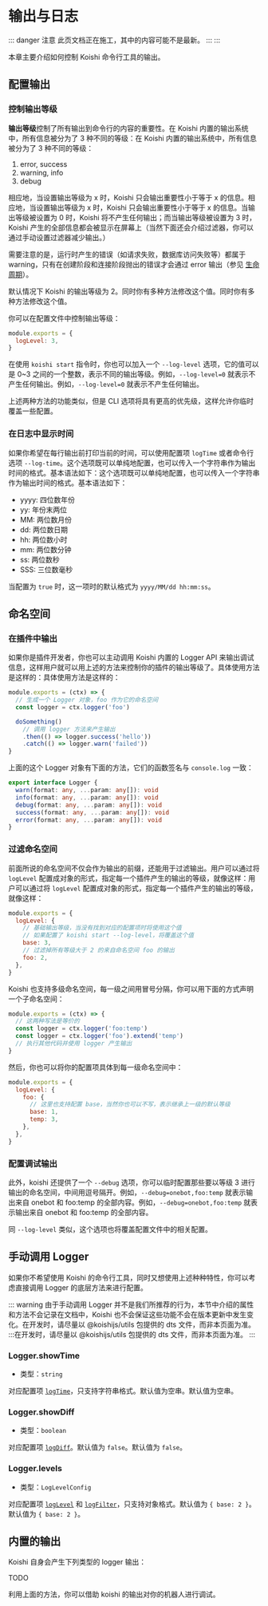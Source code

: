 # 输出与日志

::: danger 注意
此页文档正在施工，其中的内容可能不是最新。
:::
:::

本章主要介绍如何控制 Koishi 命令行工具的输出。

## 配置输出

### 控制输出等级

**输出等级**控制了所有输出到命令行的内容的重要性。在 Koishi 内置的输出系统中，所有信息被分为了 3 种不同的等级：在 Koishi 内置的输出系统中，所有信息被分为了 3 种不同的等级：

1. error, success
2. warning, info
3. debug

相应地，当设置输出等级为 x 时，Koishi 只会输出重要性小于等于 x 的信息。相应地，当设置输出等级为 x 时，Koishi 只会输出重要性小于等于 x 的信息。当输出等级被设置为 0 时，Koishi 将不产生任何输出；而当输出等级被设置为 3 时，Koishi 产生的全部信息都会被显示在屏幕上（当然下面还会介绍过滤器，你可以通过手动设置过滤器减少输出。）

需要注意的是，运行时产生的错误（如请求失败，数据库访问失败等）都属于 warning，只有在创建阶段和连接阶段抛出的错误才会通过 error 输出（参见 [生命周期](./lifecycle.md#生命周期)）。

默认情况下 Koishi 的输出等级为 2。同时你有多种方法修改这个值。同时你有多种方法修改这个值。

你可以在配置文件中控制输出等级：

```js title=koishi.js
module.exports = {
  logLevel: 3,
}
```

在使用 `koishi start` 指令时，你也可以加入一个 `--log-level` 选项，它的值可以是 0~3 之间的一个整数，表示不同的输出等级。例如，`--log-level=0` 就表示不产生任何输出。例如，`--log-level=0` 就表示不产生任何输出。

上述两种方法的功能类似，但是 CLI 选项将具有更高的优先级，这样允许你临时覆盖一些配置。

### 在日志中显示时间

如果你希望在每行输出前打印当前的时间，可以使用配置项 `logTime` 或者命令行选项 `--log-time`。这个选项既可以单纯地配置，也可以传入一个字符串作为输出时间的格式。基本语法如下：这个选项既可以单纯地配置，也可以传入一个字符串作为输出时间的格式。基本语法如下：

- yyyy: 四位数年份
- yy: 年份末两位
- MM: 两位数月份
- dd: 两位数日期
- hh: 两位数小时
- mm: 两位数分钟
- ss: 两位数秒
- SSS: 三位数毫秒

当配置为 `true` 时，这一项时的默认格式为 `yyyy/MM/dd hh:mm:ss`。

## 命名空间

### 在插件中输出

如果你是插件开发者，你也可以主动调用 Koishi 内置的 Logger API 来输出调试信息，这样用户就可以用上述的方法来控制你的插件的输出等级了。具体使用方法是这样的：具体使用方法是这样的：

```js title=my-plugin.js
module.exports = (ctx) => {
  // 生成一个 Logger 对象，foo 作为它的命名空间
  const logger = ctx.logger('foo')

  doSomething()
    // 调用 logger 方法来产生输出
    .then(() => logger.success('hello'))
    .catch(() => logger.warn('failed'))
}
```

上面的这个 Logger 对象有下面的方法，它们的函数签名与 `console.log` 一致：

```ts no-extra-header
export interface Logger {
  warn(format: any, ...param: any[]): void
  info(format: any, ...param: any[]): void
  debug(format: any, ...param: any[]): void
  success(format: any, ...param: any[]): void
  error(format: any, ...param: any[]): void
}
```

### 过滤命名空间

前面所说的命名空间不仅会作为输出的前缀，还能用于过滤输出。用户可以通过将 `logLevel` 配置成对象的形式，指定每一个插件产生的输出的等级，就像这样：用户可以通过将 `logLevel` 配置成对象的形式，指定每一个插件产生的输出的等级，就像这样：

```js title=koishi.js
module.exports = {
  logLevel: {
    // 基础输出等级，当没有找到对应的配置项时将使用这个值
    // 如果配置了 koishi start --log-level，将覆盖这个值
    base: 3,
    // 过滤掉所有等级大于 2 的来自命名空间 foo 的输出
    foo: 2,
  },
}
```

Koishi 也支持多级命名空间，每一级之间用冒号分隔，你可以用下面的方式声明一个子命名空间：

```js title=plugin-foo.js
module.exports = (ctx) => {
  // 这两种写法是等价的
  const logger = ctx.logger('foo:temp')
  const logger = ctx.logger('foo').extend('temp')
  // 执行其他代码并使用 logger 产生输出
}
```

然后，你也可以将你的配置项具体到每一级命名空间中：

```js title=koishi.js
module.exports = {
  logLevel: {
    foo: {
      // 这里也支持配置 base，当然你也可以不写，表示继承上一级的默认等级
      base: 1,
      temp: 3,
    },
  },
}
```

### 配置调试输出

此外，koishi 还提供了一个 `--debug` 选项，你可以临时配置那些要以等级 3 进行输出的命名空间，中间用逗号隔开。例如，`--debug=onebot,foo:temp` 就表示输出来自 onebot 和 foo:temp 的全部内容。例如，`--debug=onebot,foo:temp` 就表示输出来自 onebot 和 foo:temp 的全部内容。

同 `--log-level` 类似，这个选项也将覆盖配置文件中的相关配置。

## 手动调用 Logger

如果你不希望使用 Koishi 的命令行工具，同时又想使用上述种种特性，你可以考虑直接调用 Logger 的底层方法来进行配置。

::: warning
由于手动调用 Logger 并不是我们所推荐的行为，本节中介绍的属性和方法不会记录在文档中，Koishi 也不会保证这些功能不会在版本更新中发生变化。在开发时，请尽量以 @koishijs/utils 包提供的 dts 文件，而非本页面为准。 :::在开发时，请尽量以 @koishijs/utils 包提供的 dts 文件，而非本页面为准。
:::

### Logger.showTime

- 类型：`string`

对应配置项 [`logTime`](../../api/core/app.md#options-logtime)，只支持字符串格式。默认值为空串。默认值为空串。

### Logger.showDiff

- 类型：`boolean`

对应配置项 [`logDiff`](../../api/core/app.md#options-logdiff)。默认值为 `false`。默认值为 `false`。

### Logger.levels

- 类型：`LogLevelConfig`

对应配置项 [`logLevel`](../../api/core/app.md#options-loglevel) 和 [`logFilter`](../../api/core/app.md#options-logfilter)，只支持对象格式。默认值为 `{ base: 2 }`。默认值为 `{ base: 2 }`。

## 内置的输出

Koishi 自身会产生下列类型的 logger 输出：

TODO

利用上面的方法，你可以借助 koishi 的输出对你的机器人进行调试。
